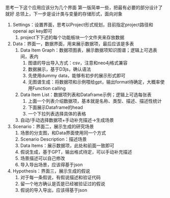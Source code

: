 思考一下这个应用应该分为几个界面
第一版简单一些，把最有必要的部分设计了就好
总领上，下一步是设计类与变量的存储形式，面向对象
1. Settings：设置界面，思考以Project形式规划，目前指定project路径和openai api key即可
    1. project下下述的每个功能板块一个文件夹来存放数据
2. Data：界面一，数据界面，用来展示数据项，最后应该是多表
    1. Data Item Graph：数据项图表，展示数据项知识图谱；逻辑上可选表间，表内
        1. 图谱的导出导入方式：csv，注意和neo4j格式兼容
        2. 数据展示，基于D3js，确认语法
        3. 先使用dummy data，能够有初步的展示形式即可
        4. 无图谱生成：将数据项和示例喂给gpt，输出format待确定，大概率使用Function calling
    2. Data Item List：数据项列表和Dataframe示例；逻辑上可选每张表
        1. 上面一个列表介绍数据项，基本就是名称、类型、描述、描述性统计
        2. 下面展示Dataframe的head
        3. 一个下拉列表选择具体的表格
    3. 自动/手动选择数据项+手动补充描述->生成场景
3. Scenario：界面二，展示生成的研究场景
    1. 场景的分支图，和Data界面使用同一个方式
    2. Scenario Description：描述场景
    3. Data Items：展示数据项，此处和前面一致即可
    4. 假说生成，基于GPT，输出格式待定，可以手动补充描述
    5. 场景描述可以自己修改
    6. 导入导出场景，应该得基于json
4. Hypothesis：界面三，展示生成的假说
    1. 对于每一条假说，有假说描述和验证代码
    2. 留一个地方确认是否是已经被验证过的假说
    3. 假说的导入导出，应该得基于json
